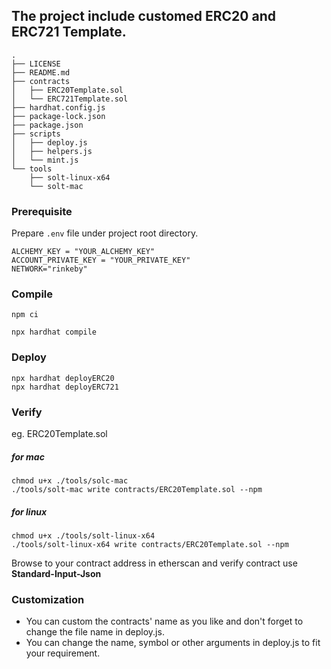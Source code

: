 ## The project include customed ERC20 and ERC721 Template.

```
.
├── LICENSE
├── README.md
├── contracts
│   ├── ERC20Template.sol
│   └── ERC721Template.sol
├── hardhat.config.js
├── package-lock.json
├── package.json
├── scripts
│   ├── deploy.js
│   ├── helpers.js
│   └── mint.js
└── tools
    ├── solt-linux-x64
    └── solt-mac
```

### Prerequisite
Prepare `.env` file under project root directory.

```.env
ALCHEMY_KEY = "YOUR_ALCHEMY_KEY"
ACCOUNT_PRIVATE_KEY = "YOUR_PRIVATE_KEY"
NETWORK="rinkeby"
```

### Compile
```SHELL
npm ci
```

```SHELL
npx hardhat compile
```

### Deploy

```
npx hardhat deployERC20
npx hardhat deployERC721
```

### Verify

eg. ERC20Template.sol

##### for mac 
```SHELL
chmod u+x ./tools/solc-mac
./tools/solt-mac write contracts/ERC20Template.sol --npm
```

##### for linux
```SHELL
chmod u+x ./tools/solt-linux-x64
./tools/solt-linux-x64 write contracts/ERC20Template.sol --npm
```

Browse to your contract address in etherscan and verify contract use **Standard-Input-Json**


### Customization
- You can custom the contracts' name as you like and don't forget to change the file name in deploy.js.
- You can change the name, symbol or other arguments in deploy.js to fit your requirement.
